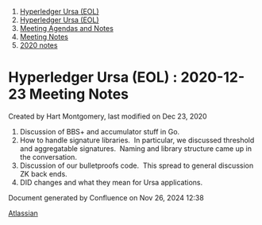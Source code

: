 1. [Hyperledger Ursa (EOL)](index.html)
2. [Hyperledger Ursa (EOL)](19595269.html)
3. [Meeting Agendas and Notes](Meeting-Agendas-and-Notes_19603313.html)
4. [Meeting Notes](Meeting-Notes_19611649.html)
5. [2020 notes](2020-notes_19611911.html)

# Hyperledger Ursa (EOL) : 2020-12-23 Meeting Notes

Created by Hart Montgomery, last modified on Dec 23, 2020

1. Discussion of BBS+ and accumulator stuff in Go.
2. How to handle signature libraries.  In particular, we discussed threshold and aggregatable signatures.  Naming and library structure came up in the conversation.
3. Discussion of our bulletproofs code.  This spread to general discussion ZK back ends.
4. DID changes and what they mean for Ursa applications.

Document generated by Confluence on Nov 26, 2024 12:38

[Atlassian](http://www.atlassian.com/)
